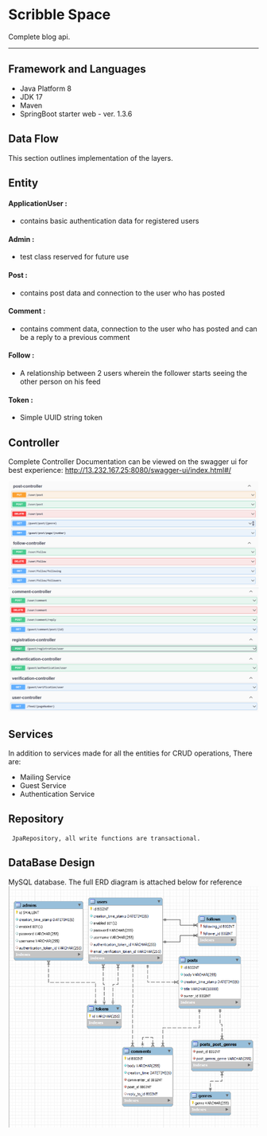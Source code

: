 # Scribble Space
Complete blog api.

***

## Framework and Languages
* Java Platform 8
* JDK 17
* Maven
* SpringBoot starter web - ver. 1.3.6

## Data Flow
This section outlines implementation of the layers.
## Entity

#### ApplicationUser : 
 * contains basic authentication data for registered users
#### Admin :
 * test class reserved for future use
#### Post :
 * contains post data and connection to the user who has posted
#### Comment :
* contains comment data, connection to the user who has posted and can be a reply to a previous comment
#### Follow :
* A relationship between 2 users wherein the follower starts seeing the other person on his feed
#### Token :
* Simple UUID string token


 ## Controller
   Complete Controller Documentation can be viewed on the swagger ui for best experience: http://13.232.167.25:8080/swagger-ui/index.html#/

![img_1.png](img_1.png)
![img_2.png](img_2.png)


## Services

In addition to services made for all the entities for CRUD operations, There are:

* Mailing Service
* Guest Service
* Authentication Service
  

## Repository
     JpaRepository, all write functions are transactional.
## DataBase Design
 MySQL database. The full ERD diagram is attached below for reference
 ![img.png](img.png)



